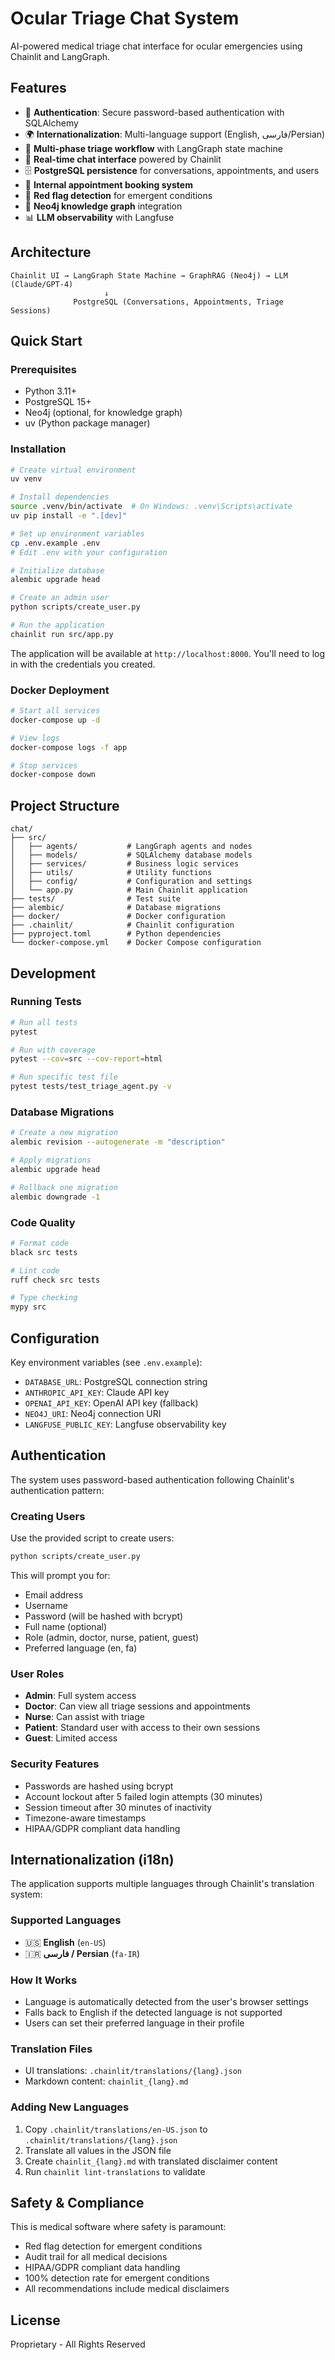 # Ocular Triage Chat System

AI-powered medical triage chat interface for ocular emergencies using Chainlit and LangGraph.

## Features

- 🔐 **Authentication**: Secure password-based authentication with SQLAlchemy
- 🌍 **Internationalization**: Multi-language support (English, فارسی/Persian)
- 🤖 **Multi-phase triage workflow** with LangGraph state machine
- 💬 **Real-time chat interface** powered by Chainlit
- 🗄️ **PostgreSQL persistence** for conversations, appointments, and users
- 📅 **Internal appointment booking system**
- 🚨 **Red flag detection** for emergent conditions
- 🧠 **Neo4j knowledge graph** integration
- 📊 **LLM observability** with Langfuse

## Architecture

```
Chainlit UI → LangGraph State Machine → GraphRAG (Neo4j) → LLM (Claude/GPT-4)
                     ↓
              PostgreSQL (Conversations, Appointments, Triage Sessions)
```

## Quick Start

### Prerequisites

- Python 3.11+
- PostgreSQL 15+
- Neo4j (optional, for knowledge graph)
- uv (Python package manager)

### Installation

```bash
# Create virtual environment
uv venv

# Install dependencies
source .venv/bin/activate  # On Windows: .venv\Scripts\activate
uv pip install -e ".[dev]"

# Set up environment variables
cp .env.example .env
# Edit .env with your configuration

# Initialize database
alembic upgrade head

# Create an admin user
python scripts/create_user.py

# Run the application
chainlit run src/app.py
```

The application will be available at `http://localhost:8000`. You'll need to log in with the credentials you created.

### Docker Deployment

```bash
# Start all services
docker-compose up -d

# View logs
docker-compose logs -f app

# Stop services
docker-compose down
```

## Project Structure

```
chat/
├── src/
│   ├── agents/           # LangGraph agents and nodes
│   ├── models/           # SQLAlchemy database models
│   ├── services/         # Business logic services
│   ├── utils/            # Utility functions
│   ├── config/           # Configuration and settings
│   └── app.py            # Main Chainlit application
├── tests/                # Test suite
├── alembic/              # Database migrations
├── docker/               # Docker configuration
├── .chainlit/            # Chainlit configuration
├── pyproject.toml        # Python dependencies
└── docker-compose.yml    # Docker Compose configuration
```

## Development

### Running Tests

```bash
# Run all tests
pytest

# Run with coverage
pytest --cov=src --cov-report=html

# Run specific test file
pytest tests/test_triage_agent.py -v
```

### Database Migrations

```bash
# Create a new migration
alembic revision --autogenerate -m "description"

# Apply migrations
alembic upgrade head

# Rollback one migration
alembic downgrade -1
```

### Code Quality

```bash
# Format code
black src tests

# Lint code
ruff check src tests

# Type checking
mypy src
```

## Configuration

Key environment variables (see `.env.example`):

- `DATABASE_URL`: PostgreSQL connection string
- `ANTHROPIC_API_KEY`: Claude API key
- `OPENAI_API_KEY`: OpenAI API key (fallback)
- `NEO4J_URI`: Neo4j connection URI
- `LANGFUSE_PUBLIC_KEY`: Langfuse observability key

## Authentication

The system uses password-based authentication following Chainlit's authentication pattern:

### Creating Users

Use the provided script to create users:

```bash
python scripts/create_user.py
```

This will prompt you for:
- Email address
- Username
- Password (will be hashed with bcrypt)
- Full name (optional)
- Role (admin, doctor, nurse, patient, guest)
- Preferred language (en, fa)

### User Roles

- **Admin**: Full system access
- **Doctor**: Can view all triage sessions and appointments
- **Nurse**: Can assist with triage
- **Patient**: Standard user with access to their own sessions
- **Guest**: Limited access

### Security Features

- Passwords are hashed using bcrypt
- Account lockout after 5 failed login attempts (30 minutes)
- Session timeout after 30 minutes of inactivity
- Timezone-aware timestamps
- HIPAA/GDPR compliant data handling

## Internationalization (i18n)

The application supports multiple languages through Chainlit's translation system:

### Supported Languages

- 🇺🇸 **English** (`en-US`)
- 🇮🇷 **فارسی / Persian** (`fa-IR`)

### How It Works

- Language is automatically detected from the user's browser settings
- Falls back to English if the detected language is not supported
- Users can set their preferred language in their profile

### Translation Files

- UI translations: `.chainlit/translations/{lang}.json`
- Markdown content: `chainlit_{lang}.md`

### Adding New Languages

1. Copy `.chainlit/translations/en-US.json` to `.chainlit/translations/{lang}.json`
2. Translate all values in the JSON file
3. Create `chainlit_{lang}.md` with translated disclaimer content
4. Run `chainlit lint-translations` to validate

## Safety & Compliance

This is medical software where safety is paramount:

- Red flag detection for emergent conditions
- Audit trail for all medical decisions
- HIPAA/GDPR compliant data handling
- 100% detection rate for emergent conditions
- All recommendations include medical disclaimers

## License

Proprietary - All Rights Reserved
